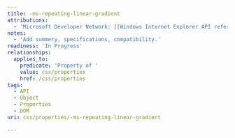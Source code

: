 ```yaml
---
title: -ms-repeating-linear-gradient
attributions:
  - 'Microsoft Developer Network: [[Windows Internet Explorer API reference](http://msdn.microsoft.com/en-us/library/ie/hh828809%28v=vs.85%29.aspx) Article]'
notes:
  - 'Add summery, specifications, compatibility.'
readiness: 'In Progress'
relationships:
  applies_to:
    predicate: 'Property of '
    value: css/properties
    href: /css/properties
tags:
  - API
  - Object
  - Properties
  - DOM
uri: css/properties/-ms-repeating-linear-gradient

---
```


